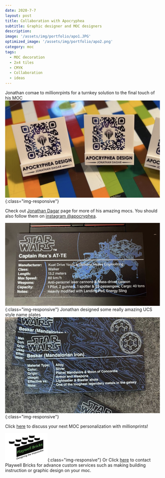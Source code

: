 ```yaml
---
date: 2020-7-7
layout: post
title: Collaboration with Apocryphea
subtitle: Graphic designer and MOC designers   
description: 
image: '/assets/img/portfolio/apo1.JPG'
optimized_image: '/assets/img/portfolio/apo2.png'
category: moc
tags:
  - MOC decoration
  - 2x4 tiles
  - CMYK
  - Collaboration
  - ideas
---
```


Jonathan comae to millionrpints for a turnkey solution to the final touch of his MOC
![other view](/assets/img/portfolio/apo3.png){:class="img-responsive"}

Check out [Jonathan Dagar](https://jonathandagar.com/lego) page for more of his amazing mocs.
You should also follow them on [instagram @apocryphea](https://www.instagram.com/apocryphea/).


![other view](/assets/img/portfolio/apo4.png){:class="img-responsive"}
Jonathan designed some really amazing UCS style name plates
![other view](/assets/img/portfolio/apo5.png){:class="img-responsive"}



Click [here](https://millionprints.com/contact/) to discuss your next MOC personalization with millionprints!

![other view](/assets/img/Tiger_131-03.png){:class="img-responsive"}
Or Click [here](https://playwell-bricks.com/custom-services/) to contact Playwell Bricks for advance custom services such as making building instruction or graphic design on your moc.

